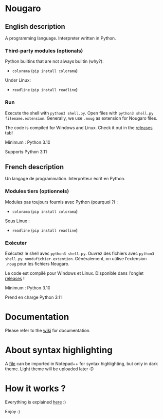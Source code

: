# Nougaro
## English description
 A programming language. Interpreter written in Python.
 
### Third-party modules (optionals)
 Python builtins that are not always builtin (why?):
  * `colorama` (`pip install colorama`)

 Under Linux:
  * `readline` (`pip install readline`)

### Run
 Execute the shell with `python3 shell.py`. Open files with `python3 shell.py filename.extension`.
 Generally, we use `.noug` as extension for Nougaro files.

 The code is compiled for Windows and Linux. Check it out in the [releases](https://github.com/jd-develop/nougaro/releases/) tab!
 
 Minimum : Python 3.10
 
 Supports Python 3.11

## French description
 Un langage de programmation. Interpréteur écrit en Python.

### Modules tiers (optionnels)
 Modules pas toujours fournis avec Python (pourquoi ?) :
  * `colorama` (`pip install colorama`)

 Sous Linux :
  * `readline` (`pip install readline`)
 
### Exécuter
 Exécutez le shell avec `python3 shell.py`. Ouvrez des fichiers avec `python3 shell.py nomdufichier.extention`.
 Généralement, on utilise l'extension `.noug` pour les fichiers Nougaro.
 
 Le code est compilé pour Windows et Linux. Disponible dans l'onglet [releases](https://github.com/jd-develop/nougaro/releases/) !
 
 Minimum : Python 3.10
 
 Prend en charge Python 3.11

# Documentation
 Please refer to the [wiki](https://github.com/jd-develop/nougaro/wiki/) for documentation.

# About syntax highlighting
 A [file](highlight%20theme%20for%20NPP.xml) can be imported in Notepad++ for syntax highlighting, but only in dark theme.
 Light theme will be uploaded later :D

# How it works ?
 Everything is explained [here](how_it_works.md) :)

Enjoy :)
